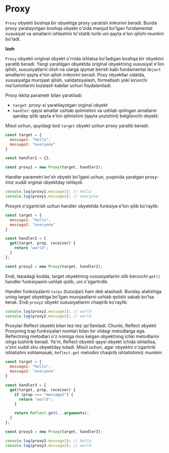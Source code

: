 # Proxy

`Proxy` obyekti boshqa bir obyektga proxy yaratish imkonini beradi. Bunda proxy yaratayotgan boshqa obyekt o'zida mavjud bo'lgan fundamental xususiyat va amallarni ishlashini to'xtatib turib uni qayta e'lon qilishi mumkin bo'ladi.

**Izoh**

`Proxy` obyekti original obyekt o'rnida ishlatsa bo'ladigan boshqa bir obyektni yaratib beradi. Yangi yaratilgan obyektda original obyektning xususiyat e'lon qilish, xususiyatlarni olish va ularga qiymat berish kabi fundamental  `Object` amallarini qayta e'lon qilish imkonini beradi. Poxy obyektlar odatda, xususiyatga murojaat qilish, validatsiyalash, formatlash yoki kiruvchi ma'lumotlarini tozalash kabilar uchun foydalaniladi.

Proxy ikkita parametr bilan yaratiladi:

* `target`: proxy-si yaratilayotgan orginal obyekt
* `handler`: qaysi amallar ushlab qolinishini va ushlab qolingan amallarni qanday qilib qayta e'lon qilinishini (qayta yozishini) belgilovchi obyekt.

Misol uchun, quyidagi kod `target` obyekt uchun proxy yaratib beradi:

```js
const target = {
  message1: "hello",
  message2: "everyone"
}

const handler1 = {};

const proxy1 = new Proxy(target, handler1);
```

Handler parametri bo'sh obyekt bo'lgani uchun, yuqorida yaratgan proxy-imiz xuddi orginal obyektday ishlaydi.

```js
console.log(proxy1.message1); // hello
console.log(proxy1.message2); // everyone
```

Proxyni o'zgartirish uchun handler obyektida funksiya e'lon qilib ko'raylik:

```js
const target = {
  message1: "hello",
  message2: "everyone"
}

const handler2 = {
  get(target, prop, receiver) {
    return "world";
  }
};

const proxy2 = new Proxy(target, handler2);
```

Endi, tepadagi kodda, target obyektning xususiyatlarini olib beruvchi `get()` handler funksiyasini ushlab qolib, uni o'zgartirdik.

Handler funksiyalarni `tarps` (tuzoqlar) ham deb atashadi. Bunday atalishiga uning target obyektga bo'lgan murojaatlarni ushlab qolishi sabab bo'lsa kerak. Endi `proxy2` obyekt xususiyatlarini chaqirib ko'raylik:

```js
console.log(proxy2.message1); // world
console.log(proxy2.message2); // world
```

Proxylar Reflect obyekti bilan tez-tez qo'llaniladi. Chunki, Reflect obyekti Proxyning trap funksiyalari nomlari bilan bir xildagi metodlarga ega. Reflectning metodlari o'z nomiga mos kelgan obyektning ichki metodlarini ishga tushirib beradi. Ya'ni, Reflect obyekti qaysi obyekt ichida ishlatilsa, o'zini xuddi shu obyektday tutadi. Misol uchun, agar obyektni o'zgartirib ishlatishni xohlamasak, `Reflect.get` metodini chaqirib ishlatishimiz mumkin:

```js
const target = {
  message1: "hello",
  message2: "everyone"
}

const handler3 = {
  get(target, prop, receiver) {
    if (prop === "message2") {
      return "world";
    }

    return Reflect.get(...arguments);
  }
};

const proxy3 = new Proxy(target, handler3);

console.log(proxy3.message1); // hello
console.log(proxy3.message2); // world
```
